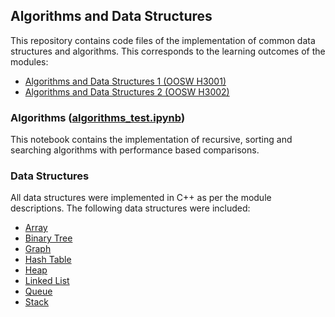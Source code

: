 ## Algorithms and Data Structures
This repository contains code files of the implementation of common data structures and algorithms. This corresponds to the learning outcomes of the modules: 
- [Algorithms and Data Structures 1 (OOSW H3001)](https://www.tudublin.ie/study/modules/oosw-h3001-algorithms-and-data-structures-1/)
- [Algorithms and Data Structures 2 (OOSW H3002)](https://www.tudublin.ie/study/modules/oosw-h3002-algorithms-and-data-structures-2/)

### Algorithms ([algorithms_test.ipynb](algorithms_test.ipynb))
This notebook contains the implementation of recursive, sorting and searching algorithms with performance based comparisons. 

### Data Structures 
All data structures were implemented in C++ as per the module descriptions. The following data structures were included:
- [Array](array.cpp)
- [Binary Tree](binary_tree.cpp)
- [Graph](graph.cpp)
- [Hash Table](hash_table.cpp)
- [Heap](heap.cpp)
- [Linked List](linked_list.cpp)
- [Queue](queue.cpp)
- [Stack](stack.cpp)
